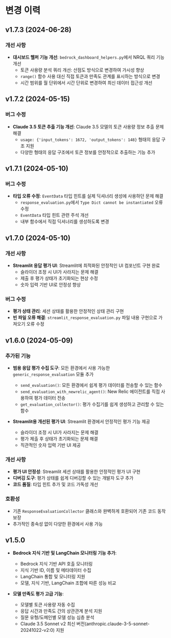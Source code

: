 # 변경 이력

## v1.7.3 (2024-06-28)

### 개선 사항

- **대시보드 헬퍼 기능 개선**: `bedrock_dashboard_helpers.py`에서 NRQL 쿼리 기능 개선
  - 토큰 사용량 분석 쿼리 개선: 산점도 방식으로 변경하여 가시성 향상
  - `range()` 함수 사용 대신 직접 토큰과 만족도 관계를 표시하는 방식으로 변경
  - 시간 범위를 월 단위에서 시간 단위로 변경하여 최신 데이터 접근성 개선

## v1.7.2 (2024-05-15)

### 버그 수정

- **Claude 3.5 토큰 추출 기능 개선**: Claude 3.5 모델의 토큰 사용량 정보 추출 문제 해결
  - `usage: {'input_tokens': 1672, 'output_tokens': 148}` 형태의 응답 구조 지원
  - 다양한 형태의 응답 구조에서 토큰 정보를 안정적으로 추출하는 기능 추가

## v1.7.1 (2024-05-10)

### 버그 수정

- **타입 오류 수정**: `EventData` 타입 힌트를 실제 딕셔너리 생성에 사용하던 문제 해결
  - `response_evaluation.py`에서 `Type Dict cannot be instantiated` 오류 수정
  - `EventData` 타입 힌트 관련 주석 개선
  - 내부 함수에서 직접 딕셔너리를 생성하도록 변경

## v1.7.0 (2024-05-10)

### 개선 사항

- **Streamlit 응답 평가 UI**: Streamlit에 최적화된 안정적인 UI 컴포넌트 구현 완료
  - 슬라이더 조정 시 UI가 사라지는 문제 해결
  - 제출 후 평가 상태가 초기화되는 현상 수정
  - 숫자 입력 기반 UI로 안정성 향상

### 버그 수정

- **평가 상태 관리**: 세션 상태를 활용한 안정적인 상태 관리 구현
- **빈 파일 오류 해결**: `streamlit_response_evaluation.py` 파일 내용 구현으로 가져오기 오류 수정

## v1.6.0 (2024-05-09)

### 추가된 기능

- **범용 응답 평가 수집 도구**: 모든 환경에서 사용 가능한 `generic_response_evaluation` 모듈 추가
  - `send_evaluation()`: 모든 환경에서 쉽게 평가 데이터를 전송할 수 있는 함수
  - `send_evaluation_with_newrelic_agent()`: New Relic 에이전트를 직접 사용하여 평가 데이터 전송
  - `get_evaluation_collector()`: 평가 수집기를 쉽게 생성하고 관리할 수 있는 함수

- **Streamlit용 개선된 평가 UI**: Streamlit 환경에서 안정적인 평가 기능 제공
  - 슬라이더 조정 시 UI가 사라지는 문제 해결
  - 평가 제출 후 상태가 초기화되는 문제 해결
  - 직관적인 숫자 입력 기반 UI 제공

### 개선 사항

- **평가 UI 안정성**: Streamlit 세션 상태를 활용한 안정적인 평가 UI 구현
- **디버깅 도구**: 평가 상태를 쉽게 디버깅할 수 있는 개발자 도구 추가
- **코드 품질**: 타입 힌트 추가 및 코드 가독성 개선

### 호환성

- 기존 `ResponseEvaluationCollector` 클래스와 완벽하게 호환되어 기존 코드 동작 보장
- 추가적인 종속성 없이 다양한 환경에서 사용 가능

## v1.5.0

- **Bedrock 지식 기반 및 LangChain 모니터링 기능 추가**:
  - Bedrock 지식 기반 API 호출 모니터링
  - 지식 기반 ID, 이름 및 메타데이터 수집
  - LangChain 통합 및 모니터링 지원
  - 모델, 지식 기반, LangChain 조합에 따른 성능 비교

- **모델 만족도 평가 고급 기능**:
  - 모델별 토큰 사용량 자동 수집
  - 응답 시간과 만족도 간의 상관관계 분석 지원
  - 질문 유형/도메인별 모델 성능 심층 분석
  - Claude 3.5 Sonnet v2 최신 버전(anthropic.claude-3-5-sonnet-20241022-v2:0) 지원 